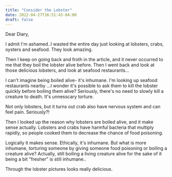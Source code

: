 ```yaml
---
title: "Consider the Lobster"
date: 2022-04-27T16:51:43-04:00
draft: false
---
```


Dear Diary,

I admit I'm ashamed..I wasted the entire day just looking at lobsters, crabs, oysters and seafood. They look amazing.

Then I keep on going back and froth in the article, and it never occurred to me that they boil the lobster alive before. Then I went back and look at those delicious lobsters, and look at seafood restaurants...

I can't imagine being boiled alive- it's inhumane. I'm looking up seafood restaurants nearby ...I wonder it's possible to ask them to kill the lobster quickly before boiling them alive? Seriously, there's no need to slowly kill a creature to death. It's unnesscary torture.

Not only lobsters, but it turns out crab also have nervous system and can feel pain. Seriously?!

Then I looked up the reason why lobsters are boiled alive, and it make sense actually. Lobsters and crabs have harmful bacteria that multiply rapidly, so people cooked them to decrease the chance of food poisoning.

Logically it makes sense. Ethically, it's inhumane. But what is more inhumane, torturing someone by giving someone food poisoning or boiling a creature alive? Actually, still boiling a living creature alive for the sake of it being a bit  "fresher" is still inhumane..

Through the lobster pictures looks really delicious.